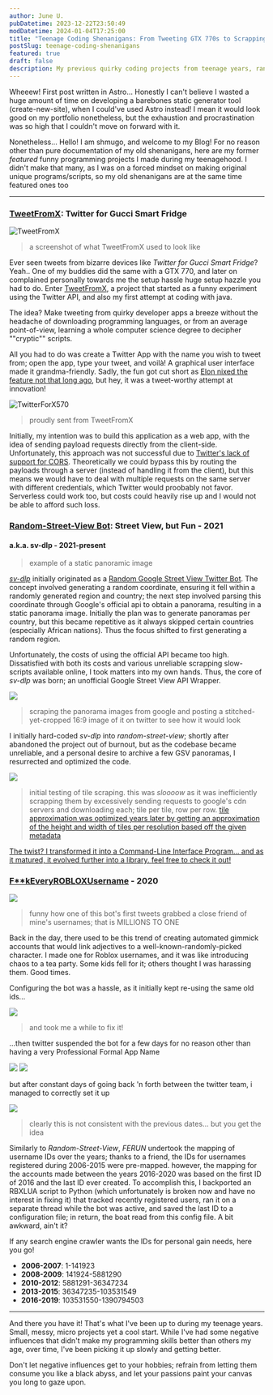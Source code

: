 ```yaml
---
author: June U.
pubDatetime: 2023-12-22T23:50:49
modDatetime: 2024-01-04T17:25:00
title: "Teenage Coding Shenanigans: From Tweeting GTX 770s to Scrapping Google's Floor"
postSlug: teenage-coding-shenanigans
featured: true
draft: false
description: My previous quirky coding projects from teenage years, ranging from a fun barebones Twitter Client for unusual devices, to a random street view scraper.
---
```


Wheeew! First post written in Astro... Honestly I can't believe I wasted a huge amount of time on developing a barebones static generator tool (create-new-site), when I could've used Astro instead! I mean it would look good on my portfolio nonetheless, but the exhaustion and procrastination was so high that I couldn't move on forward with it.

Nonetheless... Hello! I am shmugo, and welcome to my Blog! For no reason other than pure documentation of my old shenanigans, here are my former _featured_ funny programming projects I made during my teenagehood. I didn't make that many, as I was on a forced mindset on making original unique programs/scripts, so my old shenanigans are at the same time featured ones too

---

### [TweetFromX](https://github.com/shmugoh/TweetFromX): Twitter for Gucci Smart Fridge

![TweetFromX](@assets/images/teenage_projects/TweetFromX.png)

  <blockquote class="max-w-md mx-auto">
  a screenshot of what TweetFromX used to look like
  </blockquote>

Ever seen tweets from bizarre devices like _Twitter for Gucci Smart Fridge_? Yeah.. One of my buddies did the same with a GTX 770, and later on complained personally towards me the setup hassle huge setup hazzle you had to do. Enter [TweetFromX](https://github.com/shmugoh/tweetfromx), a project that started as a funny experiment using the Twitter API, and also my first attempt at coding with java.

The idea? Make tweeting from quirky developer apps a breeze without the headache of downloading programming languages, or from an average point-of-view, learning a whole computer science degree to decipher ""cryptic"" scripts.

All you had to do was create a Twitter App with the name you wish to tweet from; open the app, type your tweet, and voilà! A graphical user interface made it grandma-friendly. Sadly, the fun got cut short as [Elon nixed the feature not that long ago](https://www.theverge.com/2022/11/15/23460186/elon-musk-twitter-sent-from-iphone-label-eliminated-police), but hey, it was a tweet-worthy attempt at innovation!

![TwitterForX570](@assets/images/teenage_projects/TwitterForX570.png)

  <blockquote class="max-w-md mx-auto">
  proudly sent from TweetFromX
  </blockquote>

Initially, my intention was to build this application as a web app, with the idea of sending payload requests directly from the client-side. Unfortunately, this approach was not successful due to [Twitter's lack of support for CORS](https://twittercommunity.com/t/will-twitter-api-support-cors-headers-soon/28276/2). Theoretically we could bypass this by routing the payloads through a server (instead of handling it from the client), but this means we would have to deal with multiple requests on the same server with different credentials, which Twitter would proobably not favor. Serverless could work too, but costs could heavily rise up and I would not be able to afford such loss.

### [Random-Street-View Bot](https://github.com/shmugoh/random-street-view): Street View, but Fun - 2021

#### a.k.a. sv-dlp - 2021-present

<div class="max-w-md mx-auto">
  <blockquote class="twitter-tweet tw-align-center" width="70%">
    <a href="https://twitter.com/Moved2Tenny/status/1372688380115439624"></a>
  </blockquote>
  <script async src="https://platform.twitter.com/widgets.js" charset="utf-8"></script>
</div>

  <blockquote class="max-w-md mx-auto">
  example of a static panoramic image
  </blockquote>

[_sv-dlp_](https://github.com/shmugoh/random-street-view) initially originated as a [Random Google Street View Twitter Bot](https://twitter.com/moved2tenny). The concept involved generating a random coordinate, ensuring it fell within a randomly generated region and country; the next step involved parsing this coordinate through Google's official api to obtain a panorama, resulting in a static panorama image. Initially the plan was to generate panoramas per country, but this became repetitive as it always skipped certain countries (especially African nations). Thus the focus shifted to first generating a random region.

Unfortunately, the costs of using the official API became too high. Dissatisfied with both its costs and various unreliable scrapping slow-scripts available online, I took matters into my own hands. Thus, the core of _sv-dlp_ was born; an unofficial Google Street View API Wrapper.

![](@assets/images/teenage_projects/New_RSV.png)

  <blockquote>
  scraping the panorama images from google and posting a stitched-yet-cropped 16:9 image of it on twitter to see how it would look
  </blockquote>

I initially hard-coded _sv-dlp_ into _random-street-view_; shortly after abandoned the project out of burnout, but as the codebase became unreliable, and a personal desire to archive a few GSV panoramas, I resurrected and optimized the code.

![](@assets/images/teenage_projects/EarlySVDLPDev_2.png)

  <blockquote>
  initial testing of tile scraping. this was <em>sloooow</em> as it was inefficiently scrapping them by excessively sending requests to google's cdn  servers and downloading each; tile per tile, row per row. <a href="https://github.com/shmugoh/sv-dlp/commit/89dd8d9cc8fbfc523d6f037bfb9d55a48fdbb345#diff-2f535b383135b37dd521c9a2ab7500ee064ac0f0b55eb070873f687b698997a8L188" target="_blank">tile approximation was optimized years later by getting an approximation of the height and width of tiles per resolution based off the given metadata
  </blockquote>

The twist? I transformed it into a Command-Line Interface Program... and as it matured, it evolved further into a library. [feel free to check it out!](https://github.com/shmugoh/sv-dlp)

### [F\*\*kEveryROBLOXUsername](https://github.com/shmugoh/FuckEveryROBLOXUsername) - 2020

![](@assets/images/teenage_projects/FERUN.png)

  <blockquote class="max-w-md mx-auto">
  funny how one of this bot's first tweets grabbed a close friend of mine's usernames; that is MILLIONS TO ONE
  </blockquote>

Back in the day, there used to be this trend of creating automated gimmick accounts that would link adjectives to a well-known-randomly-picked character.
I made one for Roblox usernames, and it was like introducing chaos to a tea party. Some kids fell for it; others thought I was harassing them. Good times.

Configuring the bot was a hassle, as it initially kept re-using the same old ids...

![](@assets/images/teenage_projects/FERUN_FAIL1.png)

  <blockquote class="max-w-md mx-auto">
  and took me a while to fix it!
  </blockquote>

...then twitter suspended the bot for a few days for no reason other than having a very Professional Formal App Name

![](@assets/images/teenage_projects/FERUN_FAIL2.png)
![](@assets/images/teenage_projects/FERUN_FAIL3.png)

but after constant days of going back 'n forth between the twitter team, i managed to correctly set it up

![](@assets/images/teenage_projects/FERUN_AWS.png)

  <blockquote class="max-w-md mx-auto">
  clearly this is not consistent with the previous dates... but you get the idea
  </blockquote>

Similarly to _Random-Street-View_, _FERUN_ undertook the mapping of username IDs over the years; thanks to a friend, the IDs for usernames registered during 2006-2015 were pre-mapped. however, the mapping for the accounts made between the years 2016-2020 was based on the first ID of 2016 and the last ID ever created. To accomplish this, I backported an RBXLUA script to Python (which unfortunately is broken now and have no interest in fixing it) that tracked recently registered users, ran it on a separate thread while the bot was active, and saved the last ID to a configuration file; in return, the boat read from this config file. A bit awkward, ain't it?

If any search engine crawler wants the IDs for personal gain needs, here you go!

- **2006-2007**: 1-141923
- **2008-2009**: 141924-5881290
- **2010-2012**: 5881291-36347234
- **2013-2015**: 36347235-103531549
- **2016-2019**: 103531550-1390794503

---

And there you have it! That's what I've been up to during my teenage years. Small, messy, micro projects yet a cool start. While I've had some negative influences that didn't make my programming skills better than others my age, over time, I've been picking it up slowly and getting better.

Don't let negative influences get to your hobbies; refrain from letting them consume you like a black abyss, and let your passions paint your canvas you long to gaze upon.
